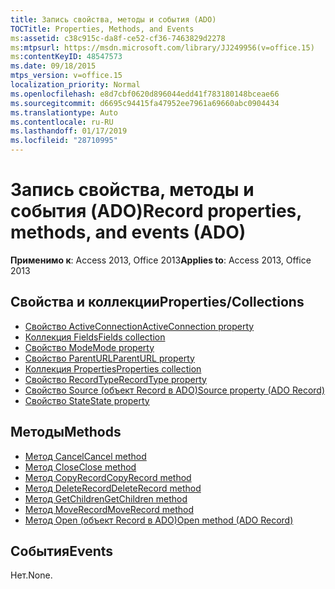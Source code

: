 ```yaml
---
title: Запись свойства, методы и события (ADO)
TOCTitle: Properties, Methods, and Events
ms:assetid: c38c915c-da8f-ce52-cf36-7463829d2278
ms:mtpsurl: https://msdn.microsoft.com/library/JJ249956(v=office.15)
ms:contentKeyID: 48547573
ms.date: 09/18/2015
mtps_version: v=office.15
localization_priority: Normal
ms.openlocfilehash: e8d7cbf0620d896044edd41f783180148bceae66
ms.sourcegitcommit: d6695c94415fa47952ee7961a69660abc0904434
ms.translationtype: Auto
ms.contentlocale: ru-RU
ms.lasthandoff: 01/17/2019
ms.locfileid: "28710995"
---
```

# <a name="record-properties-methods-and-events-ado"></a><span data-ttu-id="71697-102">Запись свойства, методы и события (ADO)</span><span class="sxs-lookup"><span data-stu-id="71697-102">Record properties, methods, and events (ADO)</span></span>

<span data-ttu-id="71697-103">**Применимо к**: Access 2013, Office 2013</span><span class="sxs-lookup"><span data-stu-id="71697-103">**Applies to**: Access 2013, Office 2013</span></span>

## <a name="propertiescollections"></a><span data-ttu-id="71697-104">Свойства и коллекции</span><span class="sxs-lookup"><span data-stu-id="71697-104">Properties/Collections</span></span>

- [<span data-ttu-id="71697-105">Свойство ActiveConnection</span><span class="sxs-lookup"><span data-stu-id="71697-105">ActiveConnection property</span></span>](activeconnection-property-ado.md)
- [<span data-ttu-id="71697-106">Коллекция Fields</span><span class="sxs-lookup"><span data-stu-id="71697-106">Fields collection</span></span>](fields-collection-ado.md)
- [<span data-ttu-id="71697-107">Свойство Mode</span><span class="sxs-lookup"><span data-stu-id="71697-107">Mode property</span></span>](mode-property-ado.md)
- [<span data-ttu-id="71697-108">Свойство ParentURL</span><span class="sxs-lookup"><span data-stu-id="71697-108">ParentURL property</span></span>](parenturl-property-ado.md)
- [<span data-ttu-id="71697-109">Коллекция Properties</span><span class="sxs-lookup"><span data-stu-id="71697-109">Properties collection</span></span>](properties-collection-ado.md)
- [<span data-ttu-id="71697-110">Свойство RecordType</span><span class="sxs-lookup"><span data-stu-id="71697-110">RecordType property</span></span>](recordtype-property-ado.md)
- [<span data-ttu-id="71697-111">Свойство Source (объект Record в ADO)</span><span class="sxs-lookup"><span data-stu-id="71697-111">Source property (ADO Record)</span></span>](source-property-ado-record.md)
- [<span data-ttu-id="71697-112">Свойство State</span><span class="sxs-lookup"><span data-stu-id="71697-112">State property</span></span>](state-property-ado.md)


## <a name="methods"></a><span data-ttu-id="71697-113">Методы</span><span class="sxs-lookup"><span data-stu-id="71697-113">Methods</span></span>

- [<span data-ttu-id="71697-114">Метод Cancel</span><span class="sxs-lookup"><span data-stu-id="71697-114">Cancel method</span></span>](cancel-method-ado.md)
- [<span data-ttu-id="71697-115">Метод Close</span><span class="sxs-lookup"><span data-stu-id="71697-115">Close method</span></span>](close-method-ado.md)
- [<span data-ttu-id="71697-116">Метод CopyRecord</span><span class="sxs-lookup"><span data-stu-id="71697-116">CopyRecord method</span></span>](copyrecord-method-ado.md)
- [<span data-ttu-id="71697-117">Метод DeleteRecord</span><span class="sxs-lookup"><span data-stu-id="71697-117">DeleteRecord method</span></span>](deleterecord-method-ado.md)
- [<span data-ttu-id="71697-118">Метод GetChildren</span><span class="sxs-lookup"><span data-stu-id="71697-118">GetChildren method</span></span>](getchildren-method-ado.md)
- [<span data-ttu-id="71697-119">Метод MoveRecord</span><span class="sxs-lookup"><span data-stu-id="71697-119">MoveRecord method</span></span>](moverecord-method-ado.md)
- [<span data-ttu-id="71697-120">Метод Open (объект Record в ADO)</span><span class="sxs-lookup"><span data-stu-id="71697-120">Open method (ADO Record)</span></span>](open-method-ado-record.md)

## <a name="events"></a><span data-ttu-id="71697-121">События</span><span class="sxs-lookup"><span data-stu-id="71697-121">Events</span></span>

<span data-ttu-id="71697-122">Нет.</span><span class="sxs-lookup"><span data-stu-id="71697-122">None.</span></span>

